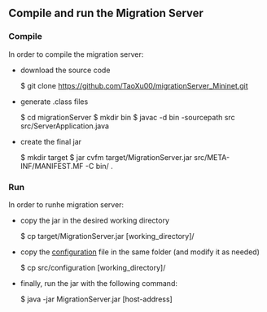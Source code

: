## Compile and run the Migration Server

### Compile

In order to compile the migration server:

- download the source code

  $ git clone https://github.com/TaoXu00/migrationServer_Mininet.git
  
- generate .class files

  $ cd migrationServer
  $ mkdir bin
  $ javac -d bin -sourcepath src src/ServerApplication.java
  
- create the final jar

  $ mkdir target
  $ jar cvfm target/MigrationServer.jar src/META-INF/MANIFEST.MF -C bin/ .

### Run

In order to runhe migration server:

- copy the jar in the desired working directory

  $ cp target/MigrationServer.jar [working_directory]/

- copy the [configuration](src/configuration) file in the same folder (and modify it as needed)

  $ cp src/configuration [working_directory]/
  
- finally, run the jar with the following command:

  $ java -jar MigrationServer.jar [host-address]
